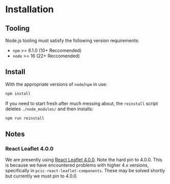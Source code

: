 # Installation

## Tooling

Node.js tooling must satisfy the following version requirements:

- `npm` >= 8.1.0 (10+ Reccomended)
- `node` >= 16 (22+ Reccomended)

## Install

With the appropriate versions of `node`/`npm` in use:

```bash
npm install
```

If you need to start fresh after much messing about, the `reinstall` script
deletes `./node_modules/` and then installs:

```bash
npm run reinstall
```

## Notes

### React Leaflet 4.0.0

We are presently using [React Leaflet 4.0.0](https://react-leaflet.js.org/docs/start-introduction/). Note the hard pin to 4.0.0. This is because we have encountered problems with higher 4.x versions, specifically in `pcic-react-leaflet-components`. These may be solved shortly but currently we must pin to 4.0.0.
